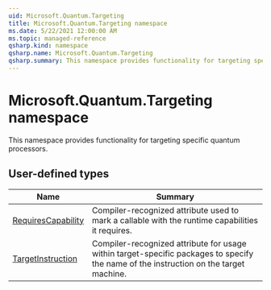 ```yaml
---
uid: Microsoft.Quantum.Targeting
title: Microsoft.Quantum.Targeting namespace
ms.date: 5/22/2021 12:00:00 AM
ms.topic: managed-reference
qsharp.kind: namespace
qsharp.name: Microsoft.Quantum.Targeting
qsharp.summary: This namespace provides functionality for targeting specific quantum processors.
---
```


# Microsoft.Quantum.Targeting namespace

This namespace provides functionality for targeting specific quantum processors.


<!-- summaries -->



## User-defined types

| Name | Summary |
|------|---------|
|[RequiresCapability](xref:Microsoft.Quantum.Targeting.RequiresCapability) |Compiler-recognized attribute used to mark a callable with the runtime capabilities it requires. |
|[TargetInstruction](xref:Microsoft.Quantum.Targeting.TargetInstruction) |Compiler-recognized attribute for usage within target-specific packages to specify the name of the instruction on the target machine. |
<!-- /summaries -->
